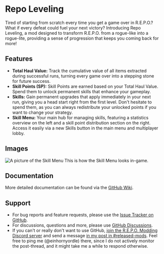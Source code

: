 # Repo Leveling

Tired of starting from scratch every time you get a game over in R.E.P.O.? What if every defeat could fuel your next
victory? Introducing Repo Leveling, a mod designed to transform R.E.P.O. from a rogue-like into a rogue-lite, providing
a sense of progression that keeps you coming back for more!

## Features

- **Total Haul Value:** Track the cumulative value of all items extracted during successful runs, turning every game
  over into a stepping stone for future success.
- **Skill Points (SP):** Skill Points are earned based on your Total Haul Value. Spend them to unlock permanent skills
  that enhance your gameplay.
- **Skills:** Gain permanent upgrades that apply immediately in your next run, giving you a head start right from the
  first level. Don't hesitate to spend them, as you can always redistribute your unlocked points if you want to change
  your strategy.
- **Skill Menu:** Your main hub for managing skills, featuring a statistics overview on the left and a skill point
  distribution section on the right. Access it easily via a new Skills button in the main menu and multiplayer lobby.

## Images

![A picture of the Skill Menu](https://raw.githubusercontent.com/Einhornyordle/RepoLeveling/refs/heads/main/images/SkillMenu.png "This is how the Skill Menu looks in-game")
This is how the Skill Menu looks in-game.

## Documentation

More detailed documentation can be found via the [GitHub Wiki](https://github.com/Einhornyordle/RepoLeveling/wiki).

## Support

- For bug reports and feature requests, please use
  the [Issue Tracker on GitHub](https://github.com/Einhornyordle/RepoLeveling/issues).
- For discussions, questions and more, please
  use [GitHub Discussions](https://github.com/Einhornyordle/RepoLeveling/discussions).
- If you can't or really don't want to use
  GitHub, [join the R.E.P.O. Modding Discord server](https://discord.gg/vPJtKhYAFe) and send a
  message [in my post in #released-mods](https://discord.com/channels/1344557689979670578/1366129264214147102). Feel
  free to ping me (@einhornyordle) there, since
  I do not actively monitor the post-thread, and it might take me a while to respond otherwise.
